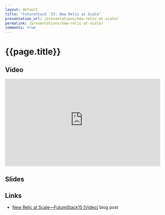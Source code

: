 ```yaml
---
layout: default
title: "FutureStack '15: New Relic at Scale"
presentation_url: /presentations/new-relic-at-scale/
permalink: /presentations/new-relic-at-scale/
comments: true
---
```


# {{page.title}}

## Video

<iframe width="510" height="287" src="https://www.youtube-nocookie.com/embed/MlSRmY8elgc?rel=0" frameborder="0" allowfullscreen></iframe>

## Slides

<script async class="speakerdeck-embed" data-id="628d1ea724c9448a800c3aeb3c531ee6" data-ratio="1.77777777777778" src="//speakerdeck.com/assets/embed.js"></script>

## Links

* [New Relic at Scale—FutureStack15 [Video]](https://blog.newrelic.com/2016/01/11/scaling-futurestack-fs15-video/) blog post
